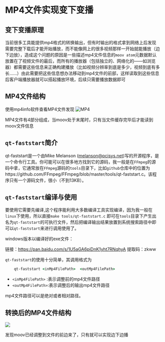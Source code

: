 # MP4文件实现变下变播

## 变下变播原理

当前很多工具能提供mp4格式的转换输出，但有时输出的格式拿到网络上后发现需要完整下载后才能开始播放，而不能像网上的很多视频那样一开始就能播放（边下边放），造成这个问题的原因是一些描述mp4文件信息的`moov atom`元数据默认放置在了视频文件的最后，而所有的播放器（包括独立的、网络化的——如浏览器）都需要这些信息来正确构建播放（比如视频分辨率到底是多少，视频到底有多长......）由此需要把这些信息想办法移动到mp4文件的前部，这样读取到这些信息后客户端播放器就可以搭起播放环境，后续只需要播放数据即可



## MP4文件结构

使用mp4info软件查看MP4文件发现
![MP4](https://gitee.com//kulalasmile/image/raw/master/img/20200702084659.png)

MP4文件有4部分组成，当moov处于末尾时，只有当文件缓存完毕后才能读到moov文件信息



## `qt-faststart`简介

qt-faststart是一个由Mike Melanson (melanson@pcisys.net)写的开源程序，是一个命令行工具。你可能可以在很多地方找到它的源码，我一般是在`FFmpeg`的源码中拿，它通常放在`FFmpeg`源码的`tools`目录下，比如`github`仓库中的位置为https://github.com/FFmpeg/FFmpeg/blob/master/tools/qt-faststart.c。该程序只有一个源码文件，很小（不到13KB）。



## `qt-faststart`编译与使用

要使用它需要先编译,这个程序能利用大多数编译工具实现编译，因为我一般在`linux`下使用，所以直接`make tools/qt-faststart.c` 即可在`tools`目录下产生出名为`qt-faststart`的可执行文件，然后把编译输出结果放置到系统搜索路径中即可以`qt-faststart`来进行调用使用了。

windows版本以编译好的exe文件：

链接：https://pan.baidu.com/s/1U5aGA6piDnK1yht7RNqhyA 
提取码：zkww

`qt-faststart`的使用十分简单，其调用格式为

```cmd
    qt-faststart <inMp4FilePath>  <outMp4FilePath>
```

- `<inMp4FilePath>` :表示调整前的mp4文件路径
- `<outMp4FilePath>`:表示调整后的输出mp4文件路径

mp4文件路径可以是绝对或者相对路径。



## 转换后的MP4文件结构

![](https://gitee.com//kulalasmile/image/raw/master/img/20200702090108.png)

发现moov已经调整到文件的前边来了，只有就可以实现边下边播